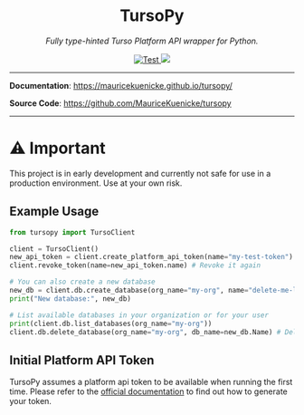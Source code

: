 <h1 align="center">
  TursoPy
</h1>

<p align="center">
    <em>Fully type-hinted Turso Platform API wrapper for Python.</em>
</p>

<p align="center">
<a href="https://github.com/MauriceKuenicke/tursopy/actions/workflows/cicd.yml?query=workflow%3ACICD+branch%3Amain++" target="_blank">
    <img src="https://github.com/MauriceKuenicke/tursopy/actions/workflows/cicd.yml/badge.svg?branch=main" alt="Test">
</a>
<a href="https://codecov.io/gh/MauriceKuenicke/tursopy" > 
    <img src="https://codecov.io/gh/MauriceKuenicke/tursopy/branch/main/graph/badge.svg?token=NYH162MDJD"/> 
</a>
</p>

---

**Documentation**: <a href="https://mauricekuenicke.github.io/tursopy/" target="_blank">https://mauricekuenicke.github.io/tursopy/</a>

**Source Code**: <a href="https://github.com/MauriceKuenicke/tursopy" target="_blank">https://github.com/MauriceKuenicke/tursopy</a>

---

# ⚠️ Important
This project is in early development and currently not safe for use in a production environment. Use at your own risk.

## Example Usage
```py
from tursopy import TursoClient

client = TursoClient()
new_api_token = client.create_platform_api_token(name="my-test-token")  # Create a new platform token
client.revoke_token(name=new_api_token.name) # Revoke it again

# You can also create a new database
new_db = client.db.create_database(org_name="my-org", name="delete-me-later")
print("New database:", new_db)

# List available databases in your organization or for your user
print(client.db.list_databases(org_name="my-org"))
client.db.delete_database(org_name="my-org", db_name=new_db.Name) # Delete your database again
```

## Initial Platform API Token
TursoPy assumes a platform api token to be available when running the first time. Please refer to the
[official documentation](https://docs.turso.tech/cli/auth/token) to find out how to generate your token.
